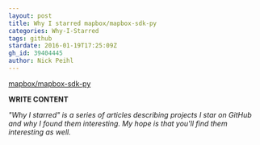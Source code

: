```yaml
---
layout: post
title: Why I starred mapbox/mapbox-sdk-py
categories: Why-I-Starred
tags: github
stardate: 2016-01-19T17:25:09Z
gh_id: 39404445
author: Nick Peihl
---
```


[mapbox/mapbox-sdk-py](star.repo.html_url)

**WRITE CONTENT**

*"Why I starred" is a series of articles describing projects I star on GitHub and why I found them interesting. My hope is that you'll find them interesting as well.*

